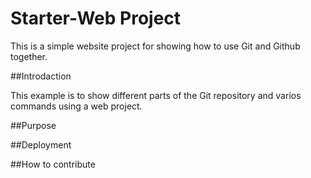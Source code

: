 # Starter-Web Project

This is a simple website project for showing how to use Git and Github together.

##Introdaction

This example is to show different parts of the Git repository and varios commands using a web project.

##Purpose

##Deployment

##How to contribute